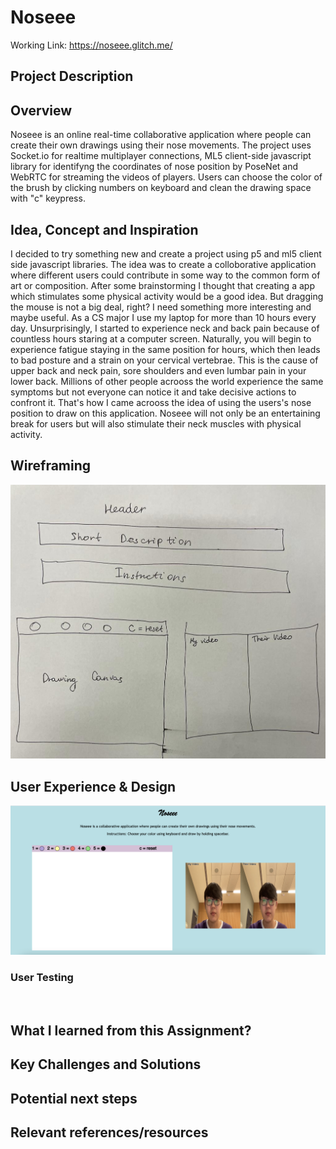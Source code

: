 # Noseee


Working Link: https://noseee.glitch.me/

## Project Description

## Overview
Noseee is an online real-time collaborative application where people can create their own drawings using their nose movements. The project uses Socket.io for realtime multiplayer connections, ML5 client-side javascript library for identifyng the coordinates of nose position by PoseNet and WebRTC for streaming the videos of players. Users can choose the color of the  brush by clicking numbers on keyboard and clean the drawing space with "c" keypress.

## Idea, Concept and Inspiration

I decided to try something new and create a project using p5 and ml5 client side javascript libraries. The idea was to create a colloborative application where different users could contribute in some way to the common form of art or composition. After some brainstorming I thought that creating a app which stimulates some physical activity would be a good idea. But dragging the mouse is not a big deal, right? I need something more interesting and maybe useful. As a CS major I use my laptop for more than 10 hours every day. Unsurprisingly, I started to experience neck and back pain because of countless hours staring at a computer screen. Naturally, you will begin to experience fatigue staying in the same position for hours, which then leads to bad posture and a strain on your cervical vertebrae. This is the cause of upper back and neck pain, sore shoulders and even lumbar pain in your lower back. Millions of other people acrooss the world experience the same symptoms but not everyone can notice it and take decisive actions to confront it. That's how I came acrooss the idea of using the users's nose position to draw on this application. Noseee will not only be an entertaining break for users but will also stimulate their neck muscles with physical activity.

## Wireframing

![](images/1.jpeg)

## User Experience & Design

![](images/img2.png)

### User Testing
<img src=""  width="500"/>

## What I learned from this Assignment?


## Key Challenges and Solutions


## Potential next steps


## Relevant references/resources 
